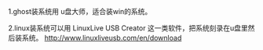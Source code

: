 1.ghost装系统用 u盘大师，适合装win的系统。

2.linux装系统可以用 LinuxLive USB Creator 这一类软件，把系统刻录在u盘里然后装系统。 http://www.linuxliveusb.com/en/download
